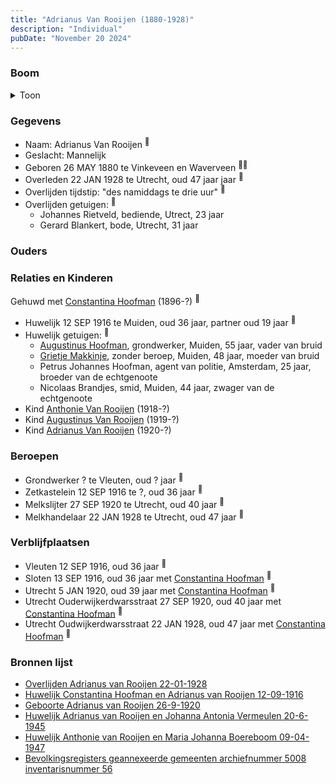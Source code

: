 ```yaml
---
title: "Adrianus Van Rooijen (1880-1928)"
description: "Individual"
pubDate: "November 20 2024"
---
```


### Boom
<details><summary>Toon</summary>

![test](https://www.plantuml.com/plantuml/svg/bPHHQzim4CVVzIcEvc5F0SkPEpk4j4wmsGRRojfrZ362R5zZpR8K9Babb7ptNMglxSes4l23J-VJ_VJ_dtNklB2-QnLpZTGROKKBXIYRjJMThfP66GlU2kqeXTgpMbO8fRIbmluTsutVGejjWTRrIywZHUEt6sJFTYsLS0xk6G0iZAtGNjMoR3GwDvkrGkhv72PinzWhk7XevHZhIqxIoagXEmVNGiDdO-HFr2SW7BmBWY0CuB5-b4toA5zGa_iRYQhQmMnQY6AxAept2gTp24_XG_eDU1m7S2rrWxU86kZvAcxHxeDdfQxfb5e9NQrAQvmh3C7kzmZXVVeHU1B6yCLRB6k_vnvWbqQJfDfBBU2jCJUjU6Bb762KBx99DlaFuslujBmYn8HOEzBp0AGpE2E4WM0slSEgadfD2Hx2PNP1hFpqWI8dYY26aPBhsczHAND79Bj3bEPl4ZXCuRuZ6VDRdUFuK-rheoN-5IBcXq3GiVDiiJzs39VA-ACrJBjrvyZ3VqWHHmTHHFsm9Jmvac8OxF5uC8mDq_EqC1Wv7fpvCuxvYpXYWu7Zx_I7qaZzUFnm4FLb8cBi77L55yCl)
</details>

### Gegevens
- Naam: Adrianus Van Rooijen <sup><a href="../s00023/" style="text-decoration:none" title="Huwelijk Constantina Hoofman en Adrianus van Rooijen 12-09-1916">:link:</a></sup>
- Geslacht: Mannelijk
- Geboren 26 MAY 1880 te Vinkeveen en Waverveen <sup><a href="../s00023/" style="text-decoration:none" title="Huwelijk Constantina Hoofman en Adrianus van Rooijen 12-09-1916">:link:</a><a href="../s00304/" style="text-decoration:none" title="Bevolkingsregisters geannexeerde gemeenten archiefnummer 5008 inventarisnummer 56">:link:</a></sup>
- Overleden 22 JAN 1928 te Utrecht, oud 47 jaar jaar <sup><a href="../s00299/" style="text-decoration:none" title="Overlijden Adrianus van Rooijen 22-01-1928">:link:</a></sup>
- Overlijden tijdstip: "des namiddags te drie uur" <sup><a href="../s00299/" style="text-decoration:none" title="Overlijden Adrianus van Rooijen 22-01-1928">:link:</a></sup>
- Overlijden getuigen: <sup><a href="../s00299/" style="text-decoration:none" title="Overlijden Adrianus van Rooijen 22-01-1928">:link:</a></sup>
  - Johannes Rietveld, bediende, Utrect, 23 jaar
  - Gerard Blankert, bode, Utrecht, 31 jaar

### Ouders

### Relaties en Kinderen

Gehuwd met [Constantina Hoofman](../i00011/) (1896-?) <sup><a href="../s00023/" style="text-decoration:none" title="Huwelijk Constantina Hoofman en Adrianus van Rooijen 12-09-1916">:link:</a></sup>
- Huwelijk 12 SEP 1916 te Muiden, oud 36 jaar, partner oud 19 jaar <sup><a href="../s00023/" style="text-decoration:none" title="Huwelijk Constantina Hoofman en Adrianus van Rooijen 12-09-1916">:link:</a></sup>
- Huwelijk getuigen:  <sup><a href="../s00023/" style="text-decoration:none" title="Huwelijk Constantina Hoofman en Adrianus van Rooijen 12-09-1916">:link:</a></sup>
  - [Augustinus Hoofman](../i00007/), grondwerker, Muiden, 55 jaar, vader van bruid
  - [Grietje Makkinje](../i00008/), zonder beroep, Muiden, 48 jaar, moeder van bruid
  - Petrus Johannes Hoofman, agent van politie, Amsterdam, 25 jaar, broeder van de echtgenoote
  - Nicolaas Brandjes, smid, Muiden, 44 jaar, zwager van de echtgenoote
- Kind [Anthonie Van Rooijen](../i00181/) (1918-?)
- Kind [Augustinus Van Rooijen](../i00185/) (1919-?)
- Kind [Adrianus Van Rooijen](../i00179/) (1920-?)

### Beroepen
- Grondwerker ? te Vleuten, oud ? jaar <sup><a href="../s00023/" style="text-decoration:none" title="Huwelijk Constantina Hoofman en Adrianus van Rooijen 12-09-1916">:link:</a></sup>
- Zetkastelein 12 SEP 1916 te ?, oud 36 jaar <sup><a href="../s00304/" style="text-decoration:none" title="Bevolkingsregisters geannexeerde gemeenten archiefnummer 5008 inventarisnummer 56">:link:</a></sup>
- Melkslijter 27 SEP 1920 te Utrecht, oud 40 jaar <sup><a href="../s00300/" style="text-decoration:none" title="Geboorte Adrianus van Rooijen 26-9-1920">:link:</a></sup>
- Melkhandelaar 22 JAN 1928 te Utrecht, oud 47 jaar <sup><a href="../s00299/" style="text-decoration:none" title="Overlijden Adrianus van Rooijen 22-01-1928">:link:</a></sup>

### Verblijfplaatsen
- Vleuten  12 SEP 1916, oud 36 jaar  <sup><a href="../s00023/" style="text-decoration:none" title="Huwelijk Constantina Hoofman en Adrianus van Rooijen 12-09-1916">:link:</a></sup>
- Sloten  13 SEP 1916, oud 36 jaar met [Constantina Hoofman](../i00011/) <sup><a href="../s00304/" style="text-decoration:none" title="Bevolkingsregisters geannexeerde gemeenten archiefnummer 5008 inventarisnummer 56">:link:</a></sup>
- Utrecht  5 JAN 1920, oud 39 jaar met [Constantina Hoofman](../i00011/) <sup><a href="../s00304/" style="text-decoration:none" title="Bevolkingsregisters geannexeerde gemeenten archiefnummer 5008 inventarisnummer 56">:link:</a></sup>
- Utrecht Ouderwijkerdwarsstraat 27 SEP 1920, oud 40 jaar met [Constantina Hoofman](../i00011/) <sup><a href="../s00300/" style="text-decoration:none" title="Geboorte Adrianus van Rooijen 26-9-1920">:link:</a></sup>
- Utrecht Oudwijkerdwarsstraat 22 JAN 1928, oud 47 jaar met [Constantina Hoofman](../i00011/) <sup><a href="../s00299/" style="text-decoration:none" title="Overlijden Adrianus van Rooijen 22-01-1928">:link:</a></sup>

### Bronnen lijst
- [Overlijden Adrianus van Rooijen 22-01-1928](../s00299/)
- [Huwelijk Constantina Hoofman en Adrianus van Rooijen 12-09-1916](../s00023/)
- [Geboorte Adrianus van Rooijen 26-9-1920](../s00300/)
- [Huwelijk Adrianus van Rooijen en Johanna Antonia Vermeulen 20-6-1945](../s00301/)
- [Huwelijk Anthonie van Rooijen en Maria Johanna Boereboom 09-04-1947 ](../s00302/)
- [Bevolkingsregisters geannexeerde gemeenten archiefnummer 5008 inventarisnummer 56](../s00304/)